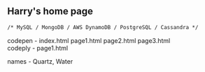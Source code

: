 ## Harry's home page


```markdown
/* MySQL / MongoDB / AWS DynamoDB / PostgreSQL / Cassandra */
```
codepen - index.html  page1.html  page2.html  page3.html
<br>
codeply - page1.html

names - Quartz, Water
